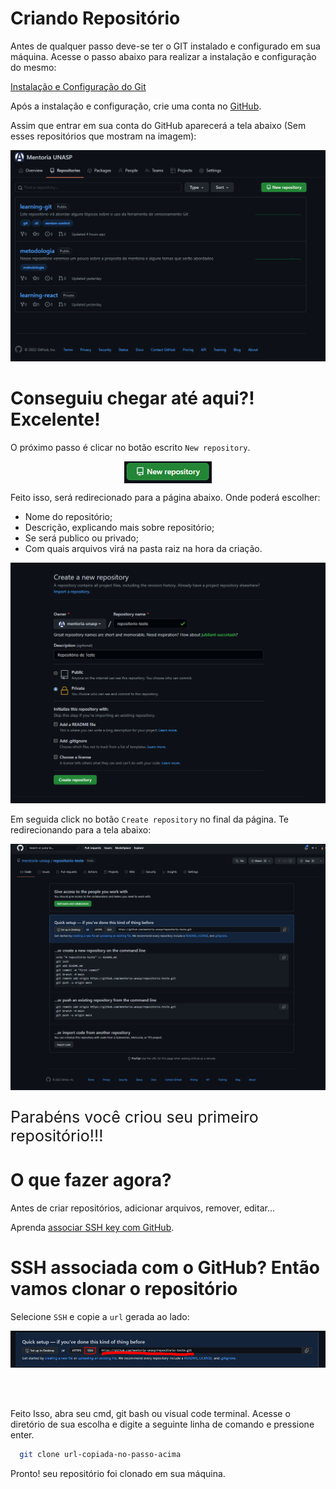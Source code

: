 # Criando  Repositório

Antes de qualquer passo deve-se ter o GIT instalado e configurado em sua máquina. Acesse o passo abaixo para realizar a instalação e configuração do mesmo:

[Instalação e Configuração do Git](/introducao/02_instalacao_e_configuracao.md)

Após a instalação e configuração, crie uma conta no <a href="https://github.com/signup?ref_cta=Sign+up&ref_loc=header+logged+out&ref_page=%2F&source=header-home" target="blank" title="GitHub">GitHub</a>.

Assim que entrar em sua conta do GitHub aparecerá a tela abaixo (Sem esses repositórios que mostram na imagem):

<img src="../assets/criando_o_repositorio_1.png" title="Tela listando os repositório" alt="Tela listando os repositório">


# Conseguiu chegar até aqui?! Excelente!

O próximo passo é clicar no botão escrito  `New repository`.

<img style="margin:0 auto; display:block;" src="../assets/botao-criar-repositorio.png" title="botão New repository" alt="botão New repository">


Feito isso, será redirecionado para a página abaixo. Onde poderá escolher:
<ul>
    <li>Nome do repositório;</li>
    <li>Descrição, explicando mais sobre repositório;</li>
    <li>Se será publico ou privado;</li>
    <li>Com quais arquivos virá na pasta raiz na hora da criação.</li>
</ul>

<img src="../assets/criando_o_repositorio_2.png" title="Configurando repositório" alt="Configurando repositório">


Em seguida click no botão `Create repository` no final da página. Te redirecionando para a tela abaixo: 

<img src="../assets/criando_o_repositorio_3.png" title="Repositório criado" alt="Repositório criado">



<p style="font-size:25px;">Parabéns você criou seu primeiro repositório!!!</p>

# O que fazer agora?
Antes de criar repositórios, adicionar arquivos, remover, editar...
  
Aprenda [associar SSH key com GitHub](/usando_git_github/02_configurando_ssh_key.md).


# SSH associada com o GitHub? Então vamos clonar o repositório

Selecione `SSH` e copie a `url` gerada ao lado:

<img src="../assets/clonar-repositorio.png" title="Clonando Repositório" alt="Clonando Repositório">

<br><br>

Feito Isso, abra seu cmd, git bash ou visual code terminal. Acesse o diretório de sua escolha e digite a seguinte linha de comando e pressione enter.

```sh
  git clone url-copiada-no-passo-acima
```

Pronto! seu repositório foi clonado em sua máquina.




